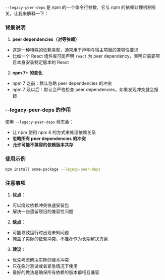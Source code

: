 `--legacy-peer-deps` 是 npm 的一个命令行参数，它与 npm 的依赖处理机制有关。让我来解释一下：

### 背景说明

1. **peer dependencies（对等依赖）**

- 这是一种特殊的依赖类型，通常用于声明与宿主项目的兼容性要求
- 比如一个 React 组件库可能声明 `react` 为 peer dependency，表明它需要项目本身安装特定版本的 React

2. **npm 7+ 的变化**

- npm 7 之前：默认忽略 peer dependencies 的冲突
- npm 7 及以后：默认会严格检查 peer dependencies，如果发现冲突就会报错

### --legacy-peer-deps 的作用

使用 `--legacy-peer-deps` 标志会：

- 让 npm 使用 npm 6 的方式来处理依赖关系
- **忽略所有 peer dependencies 的冲突**
- **允许可能不兼容的依赖版本共存**

### 使用示例

```bash
npm install some-package --legacy-peer-deps
```

### 注意事项

1. **优点**：

- 可以绕过依赖冲突快速安装包
- 解决一些遗留项目的兼容性问题

2. **缺点**：

- 可能导致运行时出现未知问题
- 掩盖了实际的依赖冲突，不推荐作为长期解决方案

3. **建议**：

- 优先考虑解决实际的版本冲突
- 只在临时测试或者紧急情况下使用
- 最好的做法是确保所有依赖的版本都相互兼容
